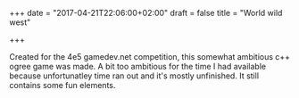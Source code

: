 +++
date = "2017-04-21T22:06:00+02:00"
draft = false
title = "World wild west"

+++

Created for the 4e5 gamedev.net competition, this somewhat ambitious c++ ogree game was made. A bit too ambitious for the time I had available because unfortunatley time ran out and it's mostly unfinished. It still contains some fun elements.
